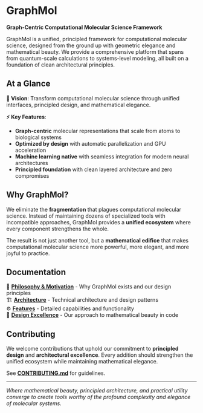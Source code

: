 # GraphMol

**Graph-Centric Computational Molecular Science Framework**

GraphMol is a unified, principled framework for computational molecular science, designed from the ground up with geometric elegance and mathematical beauty. We provide a comprehensive platform that spans from quantum-scale calculations to systems-level modeling, all built on a foundation of clean architectural principles.

## At a Glance

**🎯 Vision**: Transform computational molecular science through unified interfaces, principled design, and mathematical elegance.

**⚡ Key Features**: 
- **Graph-centric** molecular representations that scale from atoms to biological systems
- **Optimized by design** with automatic parallelization and GPU acceleration  
- **Machine learning native** with seamless integration for modern neural architectures
- **Principled foundation** with clean layered architecture and zero compromises

## Why GraphMol?

We eliminate the **fragmentation** that plagues computational molecular science. Instead of maintaining dozens of specialized tools with incompatible approaches, GraphMol provides a **unified ecosystem** where every component strengthens the whole.

The result is not just another tool, but a **mathematical edifice** that makes computational molecular science more powerful, more elegant, and more joyful to practice.

## Documentation

📖 **[Philosophy & Motivation](docs/PHILOSOPHY.md)** - Why GraphMol exists and our design principles  
🏗️ **[Architecture](docs/ARCHITECTURE.md)** - Technical architecture and design patterns  
⚙️ **[Features](docs/FEATURES.md)** - Detailed capabilities and functionality  
🌟 **[Design Excellence](docs/DESIGN.md)** - Our approach to mathematical beauty in code  

## Contributing

We welcome contributions that uphold our commitment to **principled design** and **architectural excellence**. Every addition should strengthen the unified ecosystem while maintaining mathematical elegance.

See **[CONTRIBUTING.md](CONTRIBUTING.md)** for guidelines.

---

*Where mathematical beauty, principled architecture, and practical utility converge to create tools worthy of the profound complexity and elegance of molecular systems.*
